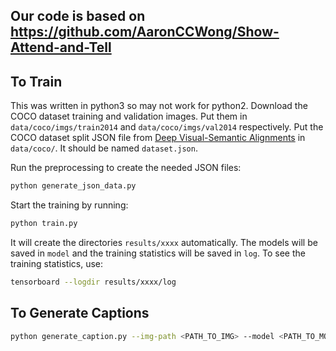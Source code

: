 
## Our code is based on https://github.com/AaronCCWong/Show-Attend-and-Tell


## To Train

This was written in python3 so may not work for python2. Download the COCO dataset training and validation
images. Put them in `data/coco/imgs/train2014` and `data/coco/imgs/val2014` respectively. Put the COCO
dataset split JSON file from [Deep Visual-Semantic Alignments](https://cs.stanford.edu/people/karpathy/deepimagesent/)
in `data/coco/`. It should be named `dataset.json`.

Run the preprocessing to create the needed JSON files:

```bash
python generate_json_data.py
```

Start the training by running:

```bash
python train.py
```

It will create the directories `results/xxxx` automatically. The models will be saved in `model` and the training statistics will be saved in `log`. To see the
training statistics, use:

```bash
tensorboard --logdir results/xxxx/log
```

## To Generate Captions

```bash
python generate_caption.py --img-path <PATH_TO_IMG> --model <PATH_TO_MODEL_PARAMETERS>
```

